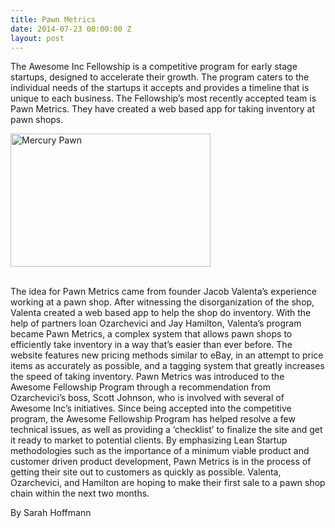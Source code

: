 ```yaml
---
title: Pawn Metrics
date: 2014-07-23 00:00:00 Z
layout: post
---
```

 
<p>The Awesome Inc Fellowship is a competitive program for early stage startups, designed to accelerate their growth. The program caters to the individual needs of the startups it accepts and provides a timeline that is unique to each business. The Fellowship’s most recently accepted team is Pawn Metrics. They have created a web based app for taking inventory at pawn shops.</p>
<p><a href="https://www.flickr.com/photos/awesomeinc/14328595817" title="Mercury Pawn by Awesome Inc, on Flickr" target="_blank"><img alt="Mercury Pawn" height="213" src="https://farm4.staticflickr.com/3846/14328595817_83542a5af7_n.jpg" width="320"/></a></p>
<p><br/><span>The idea for Pawn Metrics came from founder Jacob Valenta’s experience working at a pawn shop. After witnessing the disorganization of the shop, Valenta created a web based app to help the shop do inventory. With the help of partners Ioan Ozarchevici and Jay Hamilton, Valenta’s program became Pawn Metrics, a complex system that allows pawn shops to efficiently take inventory in a way that’s easier than ever before. The website features new pricing methods similar to eBay, in an attempt to price items as accurately as possible, and a tagging system that greatly increases the speed of taking inventory. Pawn Metrics was introduced to the Awesome Fellowship Program through a recommendation from Ozarchevici’s boss, Scott Johnson, who is involved with several of Awesome Inc’s initiatives. Since being accepted into the competitive program, the Awesome Fellowship Program has helped resolve a few technical issues, as well as providing a ‘checklist’ to finalize the site and get it ready to market to potential clients. By emphasizing Lean Startup methodologies such as the importance of a minimum viable product and customer driven product development, Pawn Metrics is in the process of getting their site out to customers as quickly as possible. Valenta, Ozarchevici, and Hamilton are hoping to make their first sale to a pawn shop chain within the next two months.</span></p>
<p>By Sarah Hoffmann </p>
